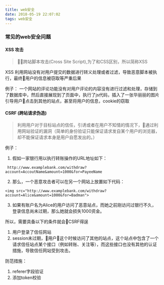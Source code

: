 ```yaml
---
title: web安全
date: 2018-05-19 22:07:02
tags: web安全
---
```


### 常见的web安全问题

#### XSS 攻击
> 跨站脚本攻击(Cross Site Script),为了和CSS区别，所以简称XSS

XSS 利用网站没有对用户提交的数据进行转义处理或者过滤，导致恶意脚本被执行，最终用户的信息被窃取等严重后果

例子： 一个网站的评论功能没有对用户评论的内容没有进行过滤和处理，存储到了数据库中，然后直接展现到了页面中，执行了js代码，插入了一张华丽丽的图片引导用户点击到其他的站点，甚至将用户的信息，cookie的窃取

#### CSRF (跨站请求伪造)
> 利用用户对于目标站点的信任，引诱或者在用户不知情的情况下，通过利用网站验证的漏洞（简单的身份验证只能保证请求发自某个用户的浏览器，却不能保证请求本身是用户自愿发出的。）

例子：
1. 假如一家银行用以执行转账操作的URL地址如下：
```
 http://www.examplebank.com/withdraw?account=AccoutName&amount=1000&for=PayeeName
```
2. 那么，一个恶意攻击者可以在另一个网站上放置如下代码： 
```
<img src="http://www.examplebank.com/withdraw?account=Alice&amount=1000&for=Badman">
```
3. 如果有账户名为Alice的用户访问了恶意站点，而她之前刚访问过银行不久，登录信息尚未过期，那么她就会损失1000资金。


所以，需要具备以下的条件就会CSRF得逞

1. 用户登录了信任网站
2. session未过期，用户这个时候访问了其他的站点，这个站点中包含了一个请求信任站点某个接口（例如转账、关注等），而这些接口也没有其他的认证措施，导致信任网站受到攻击。


防范措施：
1. referer字段验证
2. 添加token校验